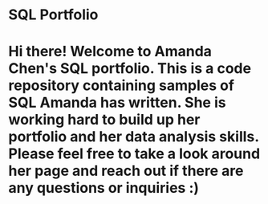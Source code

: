 # SQL Portfolio
# Hi there! Welcome to Amanda Chen's SQL portfolio. This is a code repository containing samples of SQL Amanda has written. She is working hard to build up her portfolio and her data analysis skills. Please feel free to take a look around her page and reach out if there are any questions or inquiries :) 
